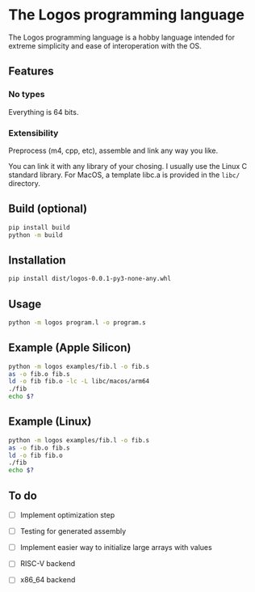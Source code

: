 # The Logos programming language
The Logos programming language is a hobby language intended for extreme simplicity and
ease of interoperation with the OS.

## Features
### No types
Everything is 64 bits.

### Extensibility
Preprocess (m4, cpp, etc), assemble  and link any way you like.

You can link it with any library of your chosing. I usually use the Linux C
standard library. For MacOS, a template libc.a is provided in the `libc/`
directory.


## Build (optional)
```bash
pip install build
python -m build
```

## Installation
```bash
pip install dist/logos-0.0.1-py3-none-any.whl
```

## Usage
```bash
python -m logos program.l -o program.s
```

## Example (Apple Silicon)
```bash
python -m logos examples/fib.l -o fib.s
as -o fib.o fib.s
ld -o fib fib.o -lc -L libc/macos/arm64
./fib
echo $?
```

## Example (Linux)
```bash
python -m logos examples/fib.l -o fib.s
as -o fib.o fib.s
ld -o fib fib.o
./fib
echo $?
```


## To do
- [ ] Implement optimization step
- [ ] Testing for generated assembly
- [ ] Implement easier way to initialize large arrays with values
- [ ] RISC-V backend
- [ ] x86_64 backend

